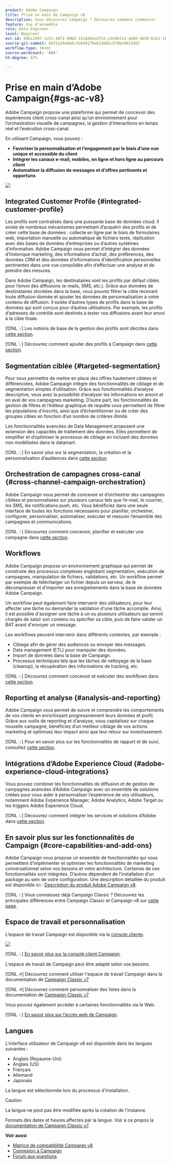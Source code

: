 ```yaml
---
product: Adobe Campaign
title: Prise en main de Campaign v8
description: Vous découvrez Campaign ? Découvrez comment commencer
feature: Vue d’ensemble
role: Data Engineer
level: Beginner
exl-id: 04b12907-3cb1-40f1-90b8-1524d84edf2d,e3e9b514-a69d-4650-b1b1-1b76b4f3d63f
source-git-commit: 8b31e24e0b6cfb699179e62366bc6706e9019382
workflow-type: tm+mt
source-wordcount: '894'
ht-degree: 87%

---
```


# Prise en main d’Adobe Campaign{#gs-ac-v8}

Adobe Campaign propose une plateforme qui permet de concevoir des expériences client cross-canal ainsi qu’un environnement pour l’orchestration visuelle de campagnes, la gestion d’interactions en temps réel et l’exécution cross-canal.

En utilisant Campaign, vous pouvez :

* **Favoriser la personnalisation et l’engagement par le biais d’une vue unique et accessible du client**
* **Intégrer les canaux e-mail, mobiles, en ligne et hors ligne au parcours client**
* **Automatiser la diffusion de messages et d’offres pertinents et opportuns**

![](assets/ac-capabilities.png)

## Integrated Customer Profile {#integrated-customer-profile}

Les profils sont centralisés dans une puissante base de données cloud. Il existe de nombreux mécanismes permettant d’acquérir des profils et de créer cette base de données : collecte en ligne par le biais de formulaires web, importation manuelle ou automatique de fichiers texte, réplication avec des bases de données d’entreprises ou d’autres systèmes d’information. Adobe Campaign vous permet d’intégrer des données d’historique marketing, des informations d’achat, des préférences, des données CRM et des données d’informations d’identification personnelles pertinentes dans une vue consolidée afin d’effectuer une analyse et de prendre des mesures.

Dans Adobe Campaign, les destinataires sont les profils par défaut ciblés pour l’envoi des diffusions (e-mails, SMS, etc.). Grâce aux données de destinataires stockées dans la base, vous pouvez filtrer la cible recevant toute diffusion donnée et ajouter les données de personnalisation à votre contenu de diffusion. Il existe d’autres types de profils dans la base de données qui sont conçus pour d’autres utilisations. Par exemple, les profils d’adresses de contrôle sont destinés à tester vos diffusions avant leur envoi à la cible finale.

[!DNL :bulb:] Les notions de base de la gestion des profils sont décrites dans [cette section](audiences.md).

[!DNL :bulb:] Découvrez comment ajouter des profils à Campaign dans [cette section](import.md).

## Segmentation ciblée {#targeted-segmentation}

Pour vous permettre de mettre en place des offres hautement ciblées et différenciées, Adobe Campaign intègre des fonctionnalités de ciblage et de segmentation simples d’utilisation. Grâce aux fonctionnalités d’analyse descriptive, vous avez la possibilité d’analyser les informations en amont et en aval de vos campagnes marketing. D’autre part, les fonctionnalités de gestion de filtres et l’éditeur graphique de requête vous permettent de filtrer les populations d’inscrits, ainsi que d’échantillonner ou de créer des groupes cibles en fonction d’un nombre de critères illimité.

Les fonctionnalités avancées de Data Management proposent une extension des capacités de traitement des données. Elles permettent de simplifier et d’optimiser le processus de ciblage en incluant des données non modélisées dans le datamart.

[!DNL :bulb:] En savoir plus sur la segmentation, la création et la personnalisation d’audiences dans [cette section](audiences.md).

## Orchestration de campagnes cross-canal {#cross-channel-campaign-orchestration}

Adobe Campaign vous permet de concevoir et d’orchestrer des campagnes ciblées et personnalisées sur plusieurs canaux tels que l’e-mail, le courrier, les SMS, les notifications push, etc. Vous bénéficiez dans une seule interface de toutes les fonctions nécessaires pour planifier, orchestrer, configurer, personnaliser, automatiser, exécuter et mesurer l’ensemble des campagnes et communications.

[!DNL :bulb:] Découvrez comment concevoir, planifier et exécuter une campagne dans [cette section](campaigns.md).

## Workflows

Adobe Campaign propose un environnement graphique qui permet de construire des processus complexes englobant segmentation, exécution de campagnes, manipulation de fichiers, validations, etc. Un workflow permet par exemple de télécharger un fichier depuis un serveur, de le décompresser et d&#39;importer ses enregistrements dans la base de données Adobe Campaign.

Un workflow peut également faire intervenir des utilisateurs, pour leur affecter une tâche ou demander la validation d&#39;une tâche accomplie. Ainsi, il est possible d&#39;assigner une tâche à un ou plusieurs utilisateurs qui seront chargés de saisir son contenu ou spécifier sa cible, puis de faire valider un BAT avant d&#39;envoyer un message.

Les workflows peuvent intervenir dans différents contextes, par exemple :

* Ciblage afin de gérer des audiences ou envoyer des messages.
* Data management (ETL) pour manipuler des données.
* Import de données dans la base de Campaign.
* Processus techniques tels que les tâches de nettoyage de la base (cleanup), la récupération des informations de tracking, etc.

[!DNL :bulb:] Découvrez comment concevoir et exécuter des workflows dans [cette section](../config/workflows.md).

## Reporting et analyse {#analysis-and-reporting}

Adobe Campaign vous permet de suivre et comprendre les comportements de vos clients en enrichissant progressivement leurs données et profil. Grâce aux outils de reporting et d’analyse, vous capitalisez sur chaque nouvelle campagne, bénéficiez d’un meilleur ciblage de vos actions marketing et optimisez leur impact ainsi que leur retour sur investissement.

[!DNL :bulb:] Pour en savoir plus sur les fonctionnalités de rapport et de suivi, consultez  [cette section](reporting.md).

## Intégrations d’Adobe Experience Cloud {#adobe-experience-cloud-integrations}

Vous pouvez combiner les fonctionnalités de diffusion et de gestion de campagnes avancées d’Adobe Campaign avec un ensemble de solutions créées pour vous aider à personnaliser l’expérience de vos utilisateurs, notamment Adobe Experience Manager, Adobe Analytics, Adobe Target ou les triggers Adobe Experience Cloud.

[!DNL :bulb:] Découvrez comment intégrer les services et solutions d’Adobe dans [cette section](../connect/integration.md).

## En savoir plus sur les fonctionnalités de Campaign {#core-capabilities-and-add-ons}

Adobe Campaign vous propose un ensemble de fonctionnalités qui vous permettent d’implémenter et optimiser les fonctionnalités de marketing conversationnel selon vos besoins et votre architecture. Certaines de ces fonctionnalités sont intégrées. D’autres dépendent de l’installation d’un package au sein de votre configuration. Une description détaillée du produit est disponible ici : [Description du produit Adobe Campaign v8](https://helpx.adobe.com/legal/product-descriptions/adobe-campaign-managed-cloud-services.html).

[!DNL :bulb:] Vous connaissez déjà Campaign Classic ? Découvrez les principales différences entre Campaign Classic et Campaign v8 sur [cette page](capability-matrix.md).

## Espace de travail et personnalisation

L’espace de travail Campaign est disponible via la [console cliente](../dev/general-architecture.md).

![](assets/home-page.png)

[!DNL :bulb:] [En savoir plus sur la console client Campaign](../start/connect.md).

L&#39;espace de travail de Campaign peut être adapté selon vos besoins.

[!DNL :arrow_upper_right:]  Découvrez comment utiliser l&#39;espace de travail Campaign dans la documentation de  [Campaign Classic v7](https://experienceleague.adobe.com/docs/campaign-classic/using/getting-started/starting-with-adobe-campaign/campaign-workspace/adobe-campaign-workspace.html?lang=fr)

[!DNL :arrow_upper_right:]  Découvrez comment personnaliser des listes dans la documentation de  [Campaign Classic v7](https://experienceleague.adobe.com/docs/campaign-classic/using/getting-started/starting-with-adobe-campaign/campaign-workspace/adobe-campaign-ui-lists.html?lang=fr)

Vous pouvez également accéder à certaines fonctionnalités via le Web.

[!DNL :bulb:] [En savoir plus sur l’accès web de Campaign](../start/connect.md#web-access).


## Langues

L&#39;interface utilisateur de Campaign v8 est disponible dans les langues suivantes :

* Anglais (Royaume-Uni)
* Anglais (US)
* Français
* Allemand
* Japonais

La langue est sélectionnée lors du processus d&#39;installation.

>[!CAUTION]
>
>La langue ne peut pas être modifiée après la création de l&#39;instance.

Formats des dates et heures affectés par la langue. Voir à ce propos la [documentation de Campaign Classic v7](https://experienceleague.adobe.com/docs/campaign-classic/using/getting-started/starting-with-adobe-campaign/campaign-workspace/adobe-campaign-workspace.html?lang=en#date-and-time).

**Voir aussi**

* [Matrice de compatibilité Campaign v8](compatibility-matrix.md)
* [Connexion à Campaign](connect.md)
* [Forum aux questions](campaign-faq.md)